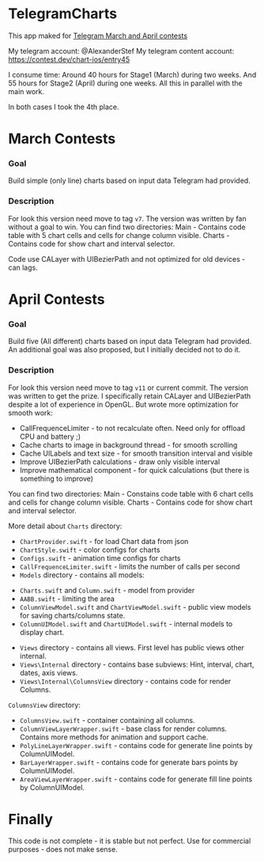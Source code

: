 # TelegramCharts
This app maked for [Telegram March and April contests](https://t.me/contest)

My telegram account: @AlexanderStef
My telegram content account: https://contest.dev/chart-ios/entry45


I consume time:
Around 40 hours for Stage1 (March) during two weeks. 
And 55 hours for Stage2 (April) during one weeks.
All this in parallel with the main work.


In both cases I took the 4th place.

# March Contests
### Goal
Build simple (only line) charts based on input data Telegram had provided.
### Description
For look this version need move to tag `v7`. The version was written by fan without a goal to win.
You can find two directories:
Main - Сontains code table with 5 chart cells and cells for change column visible.
Charts - Contains code for show chart and interval selector. 


Code use CALayer with UIBezierPath and not optimized for old devices - can lags.


# April Contests
### Goal
Build five (All different) charts based on input data Telegram had provided. 
An additional goal was also proposed, but I initially decided not to do it.
### Description
For look this version need move to tag `v11` or current commit. The version was written to get the prize.
I specifically retain CALayer and UIBezierPath despite a lot of experience in OpenGL.
But wrote more optimization for smooth work:
* CallFrequenceLimiter - to not recalculate often. Need only for offload CPU and battery ;)
* Cache charts to image in background thread - for smooth scrolling
* Cache UILabels and text size - for smooth transition interval and visible
* Improve UIBezierPath calculations - draw only visible interval
* Improve mathematical component - for quick calculations (but there is something to improve) 


You can find two directories:
Main - Constains code table with 6 chart cells and cells for change column visible.
Charts - Contains code for show chart and interval selector.


More detail about `Charts` directory:
* `ChartProvider.swift` - for load Chart data from json
* `ChartStyle.swift` - color configs for charts
* `Configs.swift` - animation time configs for charts
* `CallFrequenceLimiter.swift` - limits the number of calls per second
* `Models` directory - contains all models: 
+ `Charts.swift` and `Column.swift` - model from provider
+ `AABB.swift` - limiting the area
+ `ColumnViewModel.swift` and `ChartViewModel.swift` - public view models for saving charts/columns state.
+ `ColumnUIModel.swift` and `ChartUIModel.swift` - internal models to display chart.
* `Views` directory - contains all views. First level has public views other internal.
* `Views\Internal` directory - contains base subviews: Hint, interval, chart, dates, axis views.
* `Views\Internal\ColumnsView` directory - contains code for render Columns.

`ColumnsView` directory:
* `ColumnsView.swift` - container containing all columns.
* `ColumnViewLayerWrapper.swift` - base class for render columns. Contains more methods for animation and support cache.
* `PolyLineLayerWrapper.swift` - contains code for generate line points by ColumnUIModel.
* `BarLayerWrapper.swift` - contains code for generate bars points by ColumnUIModel.
* `AreaViewLayerWrapper.swift` - contains code for generate fill line points by ColumnUIModel.


# Finally
This code is not complete - it is stable but not perfect. Use for commercial purposes - does not make sense.
